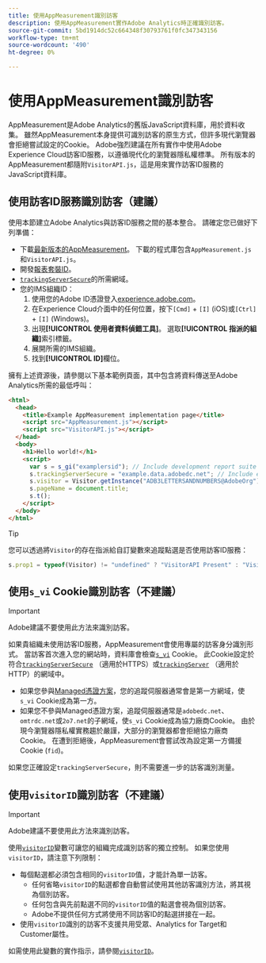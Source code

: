 ```yaml
---
title: 使用AppMeasurement識別訪客
description: 使用AppMeasurement實作Adobe Analytics時正確識別訪客。
source-git-commit: 5bd1914dc52c664348f30793761f0fc347343156
workflow-type: tm+mt
source-wordcount: '490'
ht-degree: 0%

---
```


# 使用AppMeasurement識別訪客

AppMeasurement是Adobe Analytics的舊版JavaScript資料庫，用於資料收集。 雖然AppMeasurement本身提供可識別訪客的原生方式，但許多現代瀏覽器會拒絕嘗試設定的Cookie。 Adobe強烈建議在所有實作中使用Adobe Experience Cloud訪客ID服務，以遵循現代化的瀏覽器隱私權標準。 所有版本的AppMeasurement都隨附`VisitorAPI.js`，這是用來實作訪客ID服務的JavaScript資料庫。

## 使用訪客ID服務識別訪客（建議）

使用本節建立Adobe Analytics與訪客ID服務之間的基本整合。 請確定您已做好下列準備：

* 下載[最新版本的AppMeasurement](https://github.com/adobe/appmeasurement)。 下載的程式庫包含`AppMeasurement.js`和`VisitorAPI.js`。
* 開發[報表套裝ID](/help/admin/tools/manage-rs/new-rs/new-report-suite.md)。
* [`trackingServerSecure`](/help/implement/vars/config-vars/trackingserversecure.md)的所需網域。
* 您的IMS組織ID：
   1. 使用您的Adobe ID憑證登入[experience.adobe.com](https://experience.adobe.com)。
   1. 在Experience Cloud介面中的任何位置，按下`[Cmd]` + `[I]` (iOS)或`[Ctrl]` + `[I]` (Windows)。
   1. 出現&#x200B;**[!UICONTROL 使用者資料偵錯工具]**。 選取&#x200B;**[!UICONTROL 指派的組織]**&#x200B;索引標籤。
   1. 展開所需的IMS組織。
   1. 找到&#x200B;**[!UICONTROL ID]**&#x200B;欄位。

擁有上述資源後，請參閱以下基本範例頁面，其中包含將資料傳送至Adobe Analytics所需的最低呼叫：

```html
<html>
  <head>
    <title>Example AppMeasurement implementation page</title>
    <script src="AppMeasurement.js"></script>
    <script src="VisitorAPI.js"></script>
  </head>
  <body>
    <h1>Hello world!</h1>
    <script>
      var s = s_gi("examplersid"); // Include development report suite ID here
      s.trackingServerSecure = "example.data.adobedc.net"; // Include edge domain here
      s.visitor = Visitor.getInstance("ADB3LETTERSANDNUMBERS@AdobeOrg"); // Include IMS org ID here
      s.pageName = document.title;
      s.t();
    </script>
  </body>
</html>
```

>[!TIP]
>
>您可以透過將`Visitor`的存在指派給自訂變數來追蹤點選是否使用訪客ID服務：
>
>```js
>s.prop1 = typeof(Visitor) != "undefined" ? "VisitorAPI Present" : "VisitorAPI Missing";
>```

## 使用`s_vi` Cookie識別訪客（不建議）

>[!IMPORTANT]
>
>Adobe建議不要使用此方法來識別訪客。

如果貴組織未使用訪客ID服務，AppMeasurement會使用專屬的訪客身分識別形式。 當訪客首次進入您的網站時，資料庫會檢查[`s_vi`](https://experienceleague.adobe.com/zh-hant/docs/core-services/interface/data-collection/cookies/analytics) Cookie。 此Cookie設定於符合[`trackingServerSecure`](/help/implement/vars/config-vars/trackingserversecure.md) （適用於HTTPS）或[`trackingServer`](/help/implement/vars/config-vars/trackingserver.md) （適用於HTTP）的網域中。

* 如果您參與[Managed憑證方案](https://experienceleague.adobe.com/zh-hant/docs/core-services/interface/data-collection/adobe-managed-cert)，您的追蹤伺服器通常會是第一方網域，使`s_vi` Cookie成為第一方。
* 如果您不參與Managed憑證方案，追蹤伺服器通常是`adobedc.net`、`omtrdc.net`或`2o7.net`的子網域，使`s_vi` Cookie成為協力廠商Cookie。 由於現今瀏覽器隱私權實務趨於嚴謹，大部分的瀏覽器都會拒絕協力廠商Cookie。 在遭到拒絕後，AppMeasurement會嘗試改為設定第一方備援Cookie (`fid`)。

如果您正確設定`trackingServerSecure`，則不需要進一步的訪客識別測量。

## 使用`visitorID`識別訪客（不建議）

>[!IMPORTANT]
>
>Adobe建議不要使用此方法來識別訪客。

使用[`visitorID`](/help/implement/vars/config-vars/visitorid.md)變數可讓您的組織完成識別訪客的獨立控制。 如果您使用`visitorID`，請注意下列限制：

* 每個點選都必須包含相同的`visitorID`值，才能計為單一訪客。
   * 任何省略`visitorID`的點選都會自動嘗試使用其他訪客識別方法，將其視為個別訪客。
   * 任何包含與先前點選不同的`visitorID`值的點選會視為個別訪客。
   * Adobe不提供任何方式將使用不同訪客ID的點選拼接在一起。
* 使用`visitorID`識別的訪客不支援共用受眾、Analytics for Target和Customer屬性。

如需使用此變數的實作指示，請參閱[`visitorID`](/help/implement/vars/config-vars/visitorid.md)。
